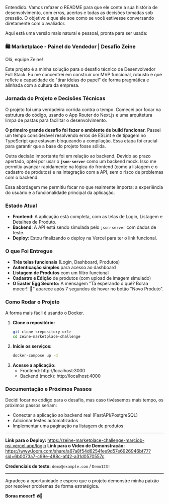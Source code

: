 Entendido. Vamos refazer o README para que ele conte a sua história de desenvolvimento, com erros, acertos e todas as decisões tomadas sob pressão. O objetivo é que ele soe como se você estivesse conversando diretamente com o avaliador.

Aqui está uma versão mais natural e pessoal, pronta para ser usada:

### **🛍️ Marketplace - Painel do Vendedor | Desafio Zeine**

Olá, equipe Zeine\!

Este projeto é a minha solução para o desafio técnico de Desenvolvedor Full Stack. Eu me concentrei em construir um MVP funcional, robusto e que reflete a capacidade de "tirar ideias do papel" de forma pragmática e alinhada com a cultura da empresa.

### **Jornada do Projeto e Decisões Técnicas**

O projeto foi uma verdadeira corrida contra o tempo. Comecei por focar na estrutura do código, usando o App Router do Next.js e uma arquitetura limpa de pastas para facilitar o desenvolvimento.

**O primeiro grande desafio foi fazer o ambiente de build funcionar.** Passei um tempo considerável resolvendo erros de ESLint e de tipagem no TypeScript que estavam bloqueando a compilação. Essa etapa foi crucial para garantir que a base do projeto fosse sólida.

Outra decisão importante foi em relação ao backend. Devido ao prazo apertado, optei por usar o **`json-server`** como um backend mock. Isso me permitiu avançar rapidamente na lógica do frontend (como a listagem e o cadastro de produtos) e na integração com a API, sem o risco de problemas com o backend.

Essa abordagem me permitiu focar no que realmente importa: a experiência do usuário e a funcionalidade principal da aplicação.

### **Estado Atual**

- **Frontend**: A aplicação está completa, com as telas de Login, Listagem e Detalhes de Produto.
- **Backend**: A API está sendo simulada pelo `json-server` com dados de teste.
- **Deploy**: Estou finalizando o deploy na Vercel para ter o link funcional.

### **O que Foi Entregue**

- **Três telas funcionais** (Login, Dashboard, Produtos)
- **Autenticação simples** para acesso ao dashboard
- **Listagem de Produtos** com um filtro funcional
- **Cadastro e Edição** de produtos (com upload de imagem simulado)
- **O Easter Egg Secreto:** A mensagem "Tá esperando o quê? Boraa moeer\!\! 🚀" aparece após 7 segundos de hover no botão "Novo Produto".

### **Como Rodar o Projeto**

A forma mais fácil é usando o Docker.

1.  **Clone o repositório:**
    ```bash
    git clone <repository-url>
    cd zeine-marketplace-challenge
    ```
2.  **Inicie os serviços:**
    ```bash
    docker-compose up -d
    ```
3.  **Acesse a aplicação:**
    - Frontend: http://localhost:3000
    - Backend (mock): http://localhost:4000

### **Documentação e Próximos Passos**

Decidi focar no código para o desafio, mas caso tivéssemos mais tempo, os próximos passos seriam:

- Conectar a aplicação ao backend real (FastAPI/PostgreSQL)
- Adicionar testes automatizados
- Implementar uma paginação na listagem de produtos

---

**Link para o Deploy:** https://zeine-marketplace-challenge-marciob-psi.vercel.app/login
**Link para o Vídeo de Demonstração:** https://www.loom.com/share/a67a8f54d6254fee9d57e6926946bf77?sid=6b0073a7-c99e-488c-af42-a31d0570557c

**Credenciais de teste:** `demo@example.com` / `Demo123!`

---

Agradeço a oportunidade e espero que o projeto demonstre minha paixão por resolver problemas de forma estratégica.

**Boraa moeer\!\! 🔥🚀**
